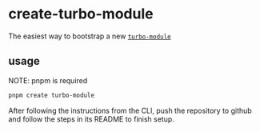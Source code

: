 # create-turbo-module

The easiest way to bootstrap a new [`turbo-module`](https://github.com/whopio/turbo-module)

## usage

NOTE: pnpm is required

```bash
pnpm create turbo-module
```

After following the instructions from the CLI, push the repository to github and follow the steps in its README to finish setup.
